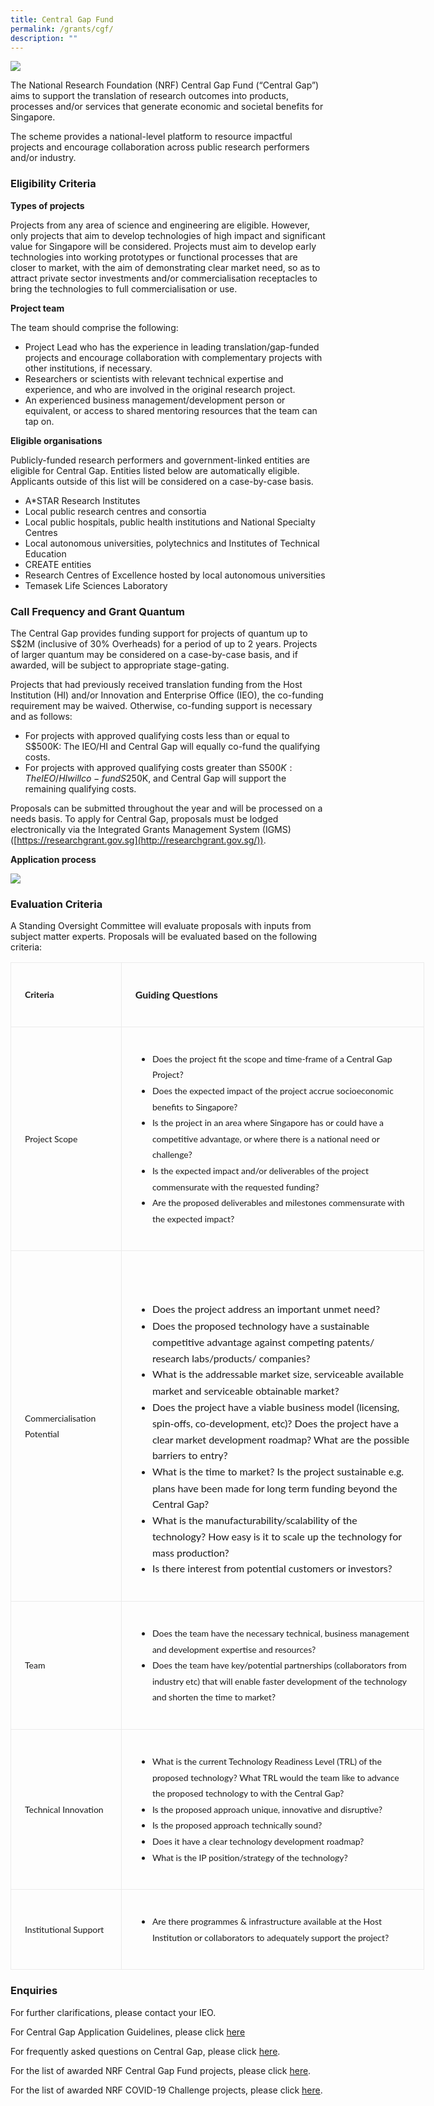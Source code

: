 ```yaml
---
title: Central Gap Fund
permalink: /grants/cgf/
description: ""
---
```

![](/images/digital%20strategy%20and%20planing.jpg)

The National Research Foundation (NRF) Central Gap Fund (“Central Gap”) aims to support the translation of research outcomes into products, processes and/or services that generate economic and societal benefits for Singapore. 

The scheme provides a national-level platform to resource impactful projects and encourage collaboration across public research performers and/or industry.

### Eligibility Criteria

**Types of projects**

Projects from any area of science and engineering are eligible. However, only projects that aim to develop technologies of high impact and significant value for Singapore will be considered. Projects must aim to develop early technologies into working prototypes or functional processes that are closer to market, with the aim of demonstrating clear market need, so as to attract private sector investments and/or commercialisation receptacles to bring the technologies to full commercialisation or use.  
  
**Project team**

The team should comprise the following:&nbsp;

* Project Lead&nbsp;who has the experience in leading translation/gap-funded projects and encourage collaboration with complementary projects with other institutions, if necessary.
* Researchers or scientists&nbsp;with relevant technical expertise and experience, and who are involved in the original research project.
* An experienced business management/development person&nbsp;or equivalent, or access to shared mentoring resources that the team can tap on.

**Eligible organisations**
  
Publicly-funded research performers and government-linked entities are eligible for Central Gap. Entities listed below are automatically eligible. Applicants outside of this list will be considered on a case-by-case basis.  

* A\*STAR Research Institutes
* Local public research centres and consortia
* Local public hospitals, public health institutions and National Specialty Centres
* Local autonomous universities, polytechnics and Institutes of Technical Education
* CREATE entities
* Research Centres of Excellence hosted by local autonomous universities
* Temasek Life Sciences Laboratory

### Call Frequency and Grant Quantum

The Central Gap provides funding support for projects of quantum up to S$2M (inclusive of 30% Overheads) for a period of up to 2 years. Projects of larger quantum may be considered on a case-by-case basis, and if awarded, will be subject to appropriate stage-gating.  
  
Projects that had previously received translation funding from the Host Institution (HI) and/or Innovation and Enterprise Office (IEO), the co-funding requirement may be waived. Otherwise, co-funding support is necessary and as follows:  

*  For projects with approved qualifying costs less than or equal to S$500K: The IEO/HI and Central Gap will equally co-fund the qualifying costs.
*  For projects with approved qualifying costs greater than S$500K: The IEO/HI will co-fund S$250K, and Central Gap will support the remaining qualifying costs.

Proposals can be submitted throughout the year and will be processed on a needs basis. To apply for Central Gap, proposals must be lodged electronically via the Integrated Grants Management System (IGMS) ([https://researchgrant.gov.sg](http://researchgrant.gov.sg/)).  

**Application process**

![](/images/Grants/central-gap-fund-application-process.jpg)

### Evaluation Criteria

A Standing Oversight Committee will evaluate proposals with inputs from subject matter experts. Proposals will be evaluated based on the following criteria:  

<table class="MsoNormalTable" border="1" cellspacing="0" cellpadding="0" width="662" style="width:496.5pt;border-collapse:collapse;border:none;mso-border-alt:solid #EBEBEB .75pt;
 mso-yfti-tbllook:1184;mso-padding-alt:0cm 0cm 0cm 0cm"><tbody><tr style="mso-yfti-irow:0;mso-yfti-firstrow:yes"><td width="132" style="width:98.8pt;border:solid #EBEBEB 1.0pt;mso-border-alt:
  solid #EBEBEB .75pt;padding:16.5pt 16.5pt 16.5pt 16.5pt"><p class="MsoNormal" style="line-height:19.2pt"><b><span style="font-size:10.5pt;
  font-family:&quot;Lato&quot;,sans-serif;mso-fareast-font-family:&quot;Times New Roman&quot;;
  mso-bidi-font-family:&quot;Times New Roman&quot;;mso-fareast-language:EN-SG">Criteria</span></b><span style="font-size:12.0pt;font-family:&quot;Lato&quot;,sans-serif;mso-fareast-font-family:
  &quot;Times New Roman&quot;;mso-bidi-font-family:&quot;Times New Roman&quot;;mso-fareast-language:
  EN-SG"></span></p></td><td style="border:solid #EBEBEB 1.0pt;border-left:none;mso-border-top-alt:
  solid #EBEBEB .75pt;mso-border-bottom-alt:solid #EBEBEB .75pt;mso-border-right-alt:
  solid #EBEBEB .75pt;padding:16.5pt 16.5pt 16.5pt 16.5pt"><p class="MsoNormal" style="line-height:19.2pt"><b><span style="font-size:12.0pt;
  font-family:&quot;Lato&quot;,sans-serif;mso-fareast-font-family:&quot;Times New Roman&quot;;
  mso-bidi-font-family:&quot;Times New Roman&quot;;mso-fareast-language:EN-SG">Guiding Questions&nbsp;</span></b><span style="font-size:12.0pt;font-family:&quot;Lato&quot;,sans-serif;
  mso-fareast-font-family:&quot;Times New Roman&quot;;mso-bidi-font-family:&quot;Times New Roman&quot;;
  mso-fareast-language:EN-SG"></span></p></td></tr><tr style="mso-yfti-irow:1"><td width="132" style="width:98.8pt;border:solid #EBEBEB 1.0pt;border-top:none;
  mso-border-left-alt:solid #EBEBEB .75pt;mso-border-bottom-alt:solid #EBEBEB .75pt;
  mso-border-right-alt:solid #EBEBEB .75pt;padding:16.5pt 16.5pt 16.5pt 16.5pt"><p class="MsoNormal" style="line-height:19.2pt"><span style="font-size:10.5pt;
  font-family:&quot;Lato&quot;,sans-serif;mso-fareast-font-family:&quot;Times New Roman&quot;;
  mso-bidi-font-family:&quot;Times New Roman&quot;;mso-fareast-language:EN-SG">Project Scope</span><span style="font-size:12.0pt;font-family:&quot;Lato&quot;,sans-serif;
  mso-fareast-font-family:&quot;Times New Roman&quot;;mso-bidi-font-family:&quot;Times New Roman&quot;;
  mso-fareast-language:EN-SG"></span></p></td><td style="border-top:none;border-left:none;border-bottom:solid #EBEBEB 1.0pt;
  border-right:solid #EBEBEB 1.0pt;mso-border-bottom-alt:solid #EBEBEB .75pt;
  mso-border-right-alt:solid #EBEBEB .75pt;padding:16.5pt 16.5pt 16.5pt 16.5pt"><ul type="disc"><li class="MsoNormal" style="mso-margin-top-alt:auto;mso-margin-bottom-alt:
       auto;line-height:19.2pt;mso-list:l4 level1 lfo1;tab-stops:list 36.0pt"><span style="font-size:10.5pt;font-family:&quot;Lato&quot;,sans-serif;mso-fareast-font-family:
       &quot;Times New Roman&quot;;mso-bidi-font-family:&quot;Times New Roman&quot;;mso-fareast-language:
       EN-SG">Does the project fit the scope and time-frame of a Central Gap Project?</span><span style="font-size:12.0pt;font-family:&quot;Lato&quot;,sans-serif;
       mso-fareast-font-family:&quot;Times New Roman&quot;;mso-bidi-font-family:&quot;Times New Roman&quot;;
       mso-fareast-language:EN-SG"></span></li><li class="MsoNormal" style="mso-margin-top-alt:auto;mso-margin-bottom-alt:
       auto;line-height:19.2pt;mso-list:l4 level1 lfo1;tab-stops:list 36.0pt"><span style="font-size:10.5pt;font-family:&quot;Lato&quot;,sans-serif;mso-fareast-font-family:
       &quot;Times New Roman&quot;;mso-bidi-font-family:&quot;Times New Roman&quot;;mso-fareast-language:
       EN-SG">Does the expected impact of the project accrue socioeconomic benefits to Singapore?</span><span style="font-size:12.0pt;font-family:
       &quot;Lato&quot;,sans-serif;mso-fareast-font-family:&quot;Times New Roman&quot;;mso-bidi-font-family:
       &quot;Times New Roman&quot;;mso-fareast-language:EN-SG"></span></li><li class="MsoNormal" style="mso-margin-top-alt:auto;mso-margin-bottom-alt:
       auto;line-height:19.2pt;mso-list:l4 level1 lfo1;tab-stops:list 36.0pt"><span style="font-size:10.5pt;font-family:&quot;Lato&quot;,sans-serif;mso-fareast-font-family:
       &quot;Times New Roman&quot;;mso-bidi-font-family:&quot;Times New Roman&quot;;mso-fareast-language:
       EN-SG">Is the project in an area where Singapore has or could have a competitive advantage, or where there is a national need or challenge?</span><span style="font-size:12.0pt;font-family:&quot;Lato&quot;,sans-serif;mso-fareast-font-family:
       &quot;Times New Roman&quot;;mso-bidi-font-family:&quot;Times New Roman&quot;;mso-fareast-language:
       EN-SG"></span></li><li class="MsoNormal" style="mso-margin-top-alt:auto;mso-margin-bottom-alt:
       auto;line-height:19.2pt;mso-list:l4 level1 lfo1;tab-stops:list 36.0pt"><span style="font-size:10.5pt;font-family:&quot;Lato&quot;,sans-serif;mso-fareast-font-family:
       &quot;Times New Roman&quot;;mso-bidi-font-family:&quot;Times New Roman&quot;;mso-fareast-language:
       EN-SG">Is the expected impact and/or deliverables of the project commensurate with the requested funding?</span><span style="font-size:
       12.0pt;font-family:&quot;Lato&quot;,sans-serif;mso-fareast-font-family:&quot;Times New Roman&quot;;
       mso-bidi-font-family:&quot;Times New Roman&quot;;mso-fareast-language:EN-SG"></span></li><li class="MsoNormal" style="mso-margin-top-alt:auto;mso-margin-bottom-alt:
       auto;line-height:19.2pt;mso-list:l4 level1 lfo1;tab-stops:list 36.0pt"><span style="font-size:10.5pt;font-family:&quot;Lato&quot;,sans-serif;mso-fareast-font-family:
       &quot;Times New Roman&quot;;mso-bidi-font-family:&quot;Times New Roman&quot;;mso-fareast-language:
       EN-SG">Are the proposed deliverables and milestones commensurate with the expected impact?</span><span style="font-size:12.0pt;font-family:
       &quot;Lato&quot;,sans-serif;mso-fareast-font-family:&quot;Times New Roman&quot;;mso-bidi-font-family:
       &quot;Times New Roman&quot;;mso-fareast-language:EN-SG"></span></li></ul></td></tr><tr style="mso-yfti-irow:2"><td width="132" style="width:98.8pt;border:solid #EBEBEB 1.0pt;border-top:none;
  mso-border-left-alt:solid #EBEBEB .75pt;mso-border-bottom-alt:solid #EBEBEB .75pt;
  mso-border-right-alt:solid #EBEBEB .75pt;padding:16.5pt 16.5pt 16.5pt 16.5pt"><p class="MsoNormal" style="line-height:19.2pt"><span style="font-size:10.5pt;
  font-family:&quot;Lato&quot;,sans-serif;mso-fareast-font-family:&quot;Times New Roman&quot;;
  mso-bidi-font-family:&quot;Times New Roman&quot;;mso-fareast-language:EN-SG">Commercialisation Potential</span><span style="font-size:12.0pt;font-family:&quot;Lato&quot;,sans-serif;
  mso-fareast-font-family:&quot;Times New Roman&quot;;mso-bidi-font-family:&quot;Times New Roman&quot;;
  mso-fareast-language:EN-SG"></span></p></td><td style="border-top:none;border-left:none;border-bottom:solid #EBEBEB 1.0pt;
  border-right:solid #EBEBEB 1.0pt;mso-border-bottom-alt:solid #EBEBEB .75pt;
  mso-border-right-alt:solid #EBEBEB .75pt;padding:16.5pt 16.5pt 16.5pt 16.5pt"><p class="MsoNormal" style="line-height:19.2pt"><span style="font-size:12.0pt;
  font-family:&quot;Lato&quot;,sans-serif;mso-fareast-font-family:&quot;Times New Roman&quot;;
  mso-bidi-font-family:&quot;Times New Roman&quot;;mso-fareast-language:EN-SG">&nbsp;</span></p><ul type="disc"><li class="MsoNormal" style="mso-margin-top-alt:auto;mso-margin-bottom-alt:
       auto;line-height:19.2pt;mso-list:l2 level1 lfo2;tab-stops:list 36.0pt"><span style="font-size:12.0pt;font-family:&quot;Lato&quot;,sans-serif;mso-fareast-font-family:
       &quot;Times New Roman&quot;;mso-bidi-font-family:&quot;Times New Roman&quot;;mso-fareast-language:
       EN-SG">Does the project address an important unmet need?</span></li><li class="MsoNormal" style="mso-margin-top-alt:auto;mso-margin-bottom-alt:
       auto;line-height:19.2pt;mso-list:l2 level1 lfo2;tab-stops:list 36.0pt"><span style="font-size:12.0pt;font-family:&quot;Lato&quot;,sans-serif;mso-fareast-font-family:
       &quot;Times New Roman&quot;;mso-bidi-font-family:&quot;Times New Roman&quot;;mso-fareast-language:
       EN-SG">Does the proposed technology have a sustainable competitive advantage against competing patents/ research labs/products/ companies?</span></li><li class="MsoNormal" style="mso-margin-top-alt:auto;mso-margin-bottom-alt:
       auto;line-height:19.2pt;mso-list:l2 level1 lfo2;tab-stops:list 36.0pt"><span style="font-size:12.0pt;font-family:&quot;Lato&quot;,sans-serif;mso-fareast-font-family:
       &quot;Times New Roman&quot;;mso-bidi-font-family:&quot;Times New Roman&quot;;mso-fareast-language:
       EN-SG">What is the addressable market size, serviceable available market and serviceable obtainable market?</span></li><li class="MsoNormal" style="mso-margin-top-alt:auto;mso-margin-bottom-alt:
       auto;line-height:19.2pt;mso-list:l2 level1 lfo2;tab-stops:list 36.0pt"><span style="font-size:12.0pt;font-family:&quot;Lato&quot;,sans-serif;mso-fareast-font-family:
       &quot;Times New Roman&quot;;mso-bidi-font-family:&quot;Times New Roman&quot;;mso-fareast-language:
       EN-SG">Does the project have a viable business model (licensing, spin-offs, co-development, etc)? Does the project have a clear market development roadmap? What are the possible barriers to entry?</span></li><li class="MsoNormal" style="mso-margin-top-alt:auto;mso-margin-bottom-alt:
       auto;line-height:19.2pt;mso-list:l2 level1 lfo2;tab-stops:list 36.0pt"><span style="font-size:12.0pt;font-family:&quot;Lato&quot;,sans-serif;mso-fareast-font-family:
       &quot;Times New Roman&quot;;mso-bidi-font-family:&quot;Times New Roman&quot;;mso-fareast-language:
       EN-SG">What is the time to market? Is the project sustainable e.g. plans have been made for long term funding beyond the Central Gap?</span></li><li class="MsoNormal" style="mso-margin-top-alt:auto;mso-margin-bottom-alt:
       auto;line-height:19.2pt;mso-list:l2 level1 lfo2;tab-stops:list 36.0pt"><span style="font-size:12.0pt;font-family:&quot;Lato&quot;,sans-serif;mso-fareast-font-family:
       &quot;Times New Roman&quot;;mso-bidi-font-family:&quot;Times New Roman&quot;;mso-fareast-language:
       EN-SG">What is the manufacturability/scalability of the technology? How easy is it to scale up the technology for mass production?</span></li><li class="MsoNormal" style="mso-margin-top-alt:auto;mso-margin-bottom-alt:
       auto;line-height:19.2pt;mso-list:l2 level1 lfo2;tab-stops:list 36.0pt"><span style="font-size:12.0pt;font-family:&quot;Lato&quot;,sans-serif;mso-fareast-font-family:
       &quot;Times New Roman&quot;;mso-bidi-font-family:&quot;Times New Roman&quot;;mso-fareast-language:
       EN-SG">Is there interest from potential customers or investors?</span></li></ul></td></tr><tr style="mso-yfti-irow:3"><td width="132" style="width:98.8pt;border:solid #EBEBEB 1.0pt;border-top:none;
  mso-border-left-alt:solid #EBEBEB .75pt;mso-border-bottom-alt:solid #EBEBEB .75pt;
  mso-border-right-alt:solid #EBEBEB .75pt;padding:16.5pt 16.5pt 16.5pt 16.5pt"><p class="MsoNormal" style="line-height:19.2pt"><span style="font-size:10.5pt;
  font-family:&quot;Lato&quot;,sans-serif;mso-fareast-font-family:&quot;Times New Roman&quot;;
  mso-bidi-font-family:&quot;Times New Roman&quot;;mso-fareast-language:EN-SG">Team</span><span style="font-size:12.0pt;font-family:&quot;Lato&quot;,sans-serif;mso-fareast-font-family:
  &quot;Times New Roman&quot;;mso-bidi-font-family:&quot;Times New Roman&quot;;mso-fareast-language:
  EN-SG"></span></p></td><td style="border-top:none;border-left:none;border-bottom:solid #EBEBEB 1.0pt;
  border-right:solid #EBEBEB 1.0pt;mso-border-bottom-alt:solid #EBEBEB .75pt;
  mso-border-right-alt:solid #EBEBEB .75pt;padding:16.5pt 16.5pt 16.5pt 16.5pt"><ul type="disc"><li class="MsoNormal" style="mso-margin-top-alt:auto;mso-margin-bottom-alt:
       auto;line-height:19.2pt;mso-list:l0 level1 lfo3;tab-stops:list 36.0pt"><span style="font-size:10.5pt;font-family:&quot;Lato&quot;,sans-serif;mso-fareast-font-family:
       &quot;Times New Roman&quot;;mso-bidi-font-family:&quot;Times New Roman&quot;;mso-fareast-language:
       EN-SG">Does the team have the necessary technical, business management and development expertise and resources?</span><span style="font-size:
       12.0pt;font-family:&quot;Lato&quot;,sans-serif;mso-fareast-font-family:&quot;Times New Roman&quot;;
       mso-bidi-font-family:&quot;Times New Roman&quot;;mso-fareast-language:EN-SG"></span></li><li class="MsoNormal" style="mso-margin-top-alt:auto;mso-margin-bottom-alt:
       auto;line-height:19.2pt;mso-list:l0 level1 lfo3;tab-stops:list 36.0pt"><span style="font-size:10.5pt;font-family:&quot;Lato&quot;,sans-serif;mso-fareast-font-family:
       &quot;Times New Roman&quot;;mso-bidi-font-family:&quot;Times New Roman&quot;;mso-fareast-language:
       EN-SG">Does the team have key/potential partnerships (collaborators from industry etc) that will enable faster development of the technology and shorten the time to market?</span><span style="font-size:12.0pt;
       font-family:&quot;Lato&quot;,sans-serif;mso-fareast-font-family:&quot;Times New Roman&quot;;
       mso-bidi-font-family:&quot;Times New Roman&quot;;mso-fareast-language:EN-SG"></span></li></ul></td></tr><tr style="mso-yfti-irow:4"><td width="132" style="width:98.8pt;border:solid #EBEBEB 1.0pt;border-top:none;
  mso-border-left-alt:solid #EBEBEB .75pt;mso-border-bottom-alt:solid #EBEBEB .75pt;
  mso-border-right-alt:solid #EBEBEB .75pt;padding:16.5pt 16.5pt 16.5pt 16.5pt"><p class="MsoNormal" style="line-height:19.2pt"><span style="font-size:10.5pt;
  font-family:&quot;Lato&quot;,sans-serif;mso-fareast-font-family:&quot;Times New Roman&quot;;
  mso-bidi-font-family:&quot;Times New Roman&quot;;mso-fareast-language:EN-SG">Technical Innovation</span><span style="font-size:12.0pt;font-family:&quot;Lato&quot;,sans-serif;
  mso-fareast-font-family:&quot;Times New Roman&quot;;mso-bidi-font-family:&quot;Times New Roman&quot;;
  mso-fareast-language:EN-SG"></span></p></td><td style="border-top:none;border-left:none;border-bottom:solid #EBEBEB 1.0pt;
  border-right:solid #EBEBEB 1.0pt;mso-border-bottom-alt:solid #EBEBEB .75pt;
  mso-border-right-alt:solid #EBEBEB .75pt;padding:16.5pt 16.5pt 16.5pt 16.5pt"><ul type="disc"><li class="MsoNormal" style="mso-margin-top-alt:auto;mso-margin-bottom-alt:
       auto;line-height:19.2pt;mso-list:l1 level1 lfo4;tab-stops:list 36.0pt"><span style="font-size:10.5pt;font-family:&quot;Lato&quot;,sans-serif;mso-fareast-font-family:
       &quot;Times New Roman&quot;;mso-bidi-font-family:&quot;Times New Roman&quot;;mso-fareast-language:
       EN-SG">What is the current Technology Readiness Level (TRL) of the proposed technology? What TRL would the team like to advance the proposed technology to with the Central Gap?</span><span style="font-size:12.0pt;font-family:&quot;Lato&quot;,sans-serif;mso-fareast-font-family:
       &quot;Times New Roman&quot;;mso-bidi-font-family:&quot;Times New Roman&quot;;mso-fareast-language:
       EN-SG"></span></li><li class="MsoNormal" style="mso-margin-top-alt:auto;mso-margin-bottom-alt:
       auto;line-height:19.2pt;mso-list:l1 level1 lfo4;tab-stops:list 36.0pt"><span style="font-size:10.5pt;font-family:&quot;Lato&quot;,sans-serif;mso-fareast-font-family:
       &quot;Times New Roman&quot;;mso-bidi-font-family:&quot;Times New Roman&quot;;mso-fareast-language:
       EN-SG">Is the proposed approach unique, innovative and disruptive?</span><span style="font-size:12.0pt;font-family:&quot;Lato&quot;,sans-serif;mso-fareast-font-family:
       &quot;Times New Roman&quot;;mso-bidi-font-family:&quot;Times New Roman&quot;;mso-fareast-language:
       EN-SG"></span></li><li class="MsoNormal" style="mso-margin-top-alt:auto;mso-margin-bottom-alt:
       auto;line-height:19.2pt;mso-list:l1 level1 lfo4;tab-stops:list 36.0pt"><span style="font-size:10.5pt;font-family:&quot;Lato&quot;,sans-serif;mso-fareast-font-family:
       &quot;Times New Roman&quot;;mso-bidi-font-family:&quot;Times New Roman&quot;;mso-fareast-language:
       EN-SG">Is the proposed approach technically sound?</span><span style="font-size:12.0pt;font-family:&quot;Lato&quot;,sans-serif;mso-fareast-font-family:
       &quot;Times New Roman&quot;;mso-bidi-font-family:&quot;Times New Roman&quot;;mso-fareast-language:
       EN-SG"></span></li><li class="MsoNormal" style="mso-margin-top-alt:auto;mso-margin-bottom-alt:
       auto;line-height:19.2pt;mso-list:l1 level1 lfo4;tab-stops:list 36.0pt"><span style="font-size:10.5pt;font-family:&quot;Lato&quot;,sans-serif;mso-fareast-font-family:
       &quot;Times New Roman&quot;;mso-bidi-font-family:&quot;Times New Roman&quot;;mso-fareast-language:
       EN-SG">Does it have a clear technology development roadmap?</span><span style="font-size:12.0pt;font-family:&quot;Lato&quot;,sans-serif;mso-fareast-font-family:
       &quot;Times New Roman&quot;;mso-bidi-font-family:&quot;Times New Roman&quot;;mso-fareast-language:
       EN-SG"></span></li><li class="MsoNormal" style="mso-margin-top-alt:auto;mso-margin-bottom-alt:
       auto;line-height:19.2pt;mso-list:l1 level1 lfo4;tab-stops:list 36.0pt"><span style="font-size:10.5pt;font-family:&quot;Lato&quot;,sans-serif;mso-fareast-font-family:
       &quot;Times New Roman&quot;;mso-bidi-font-family:&quot;Times New Roman&quot;;mso-fareast-language:
       EN-SG">What is the IP position/strategy of the technology?</span><span style="font-size:12.0pt;font-family:&quot;Lato&quot;,sans-serif;mso-fareast-font-family:
       &quot;Times New Roman&quot;;mso-bidi-font-family:&quot;Times New Roman&quot;;mso-fareast-language:
       EN-SG"></span></li></ul></td></tr><tr style="mso-yfti-irow:5;mso-yfti-lastrow:yes"><td width="132" style="width:98.8pt;border:solid #EBEBEB 1.0pt;border-top:none;
  mso-border-left-alt:solid #EBEBEB .75pt;mso-border-bottom-alt:solid #EBEBEB .75pt;
  mso-border-right-alt:solid #EBEBEB .75pt;padding:16.5pt 16.5pt 16.5pt 16.5pt"><p class="MsoNormal" style="line-height:19.2pt"><span style="font-size:10.5pt;
  font-family:&quot;Lato&quot;,sans-serif;mso-fareast-font-family:&quot;Times New Roman&quot;;
  mso-bidi-font-family:&quot;Times New Roman&quot;;mso-fareast-language:EN-SG">Institutional Support</span><span style="font-size:12.0pt;font-family:&quot;Lato&quot;,sans-serif;
  mso-fareast-font-family:&quot;Times New Roman&quot;;mso-bidi-font-family:&quot;Times New Roman&quot;;
  mso-fareast-language:EN-SG"></span></p></td><td style="border-top:none;border-left:none;border-bottom:solid #EBEBEB 1.0pt;
  border-right:solid #EBEBEB 1.0pt;mso-border-bottom-alt:solid #EBEBEB .75pt;
  mso-border-right-alt:solid #EBEBEB .75pt;padding:16.5pt 16.5pt 16.5pt 16.5pt"><ul type="disc"><li class="MsoNormal" style="mso-margin-top-alt:auto;mso-margin-bottom-alt:
       auto;line-height:19.2pt;mso-list:l3 level1 lfo5;tab-stops:list 36.0pt"><span style="font-size:10.5pt;font-family:&quot;Lato&quot;,sans-serif;mso-fareast-font-family:
       &quot;Times New Roman&quot;;mso-bidi-font-family:&quot;Times New Roman&quot;;mso-fareast-language:
       EN-SG">Are there programmes &amp; infrastructure available at the Host Institution or collaborators to adequately support the project?</span><span style="font-size:12.0pt;font-family:&quot;Lato&quot;,sans-serif;mso-fareast-font-family:
       &quot;Times New Roman&quot;;mso-bidi-font-family:&quot;Times New Roman&quot;;mso-fareast-language:
       EN-SG"></span></li></ul></td></tr></tbody></table>
			 
### Enquiries

For further clarifications, please contact your IEO.

For Central Gap Application Guidelines, please click [here](https://go.gov.sg/cgf-application-guidelines-rie2025)

For frequently asked questions on Central Gap, please click [here](https://go.gov.sg/cgf-faq-4-0).

For the list of awarded NRF Central Gap Fund projects, please click [here](https://go.gov.sg/cgf-awarded-centrally).

For the list of awarded NRF COVID-19 Challenge projects, please click [here](https://go.gov.sg/cgf-awarded-covid19).